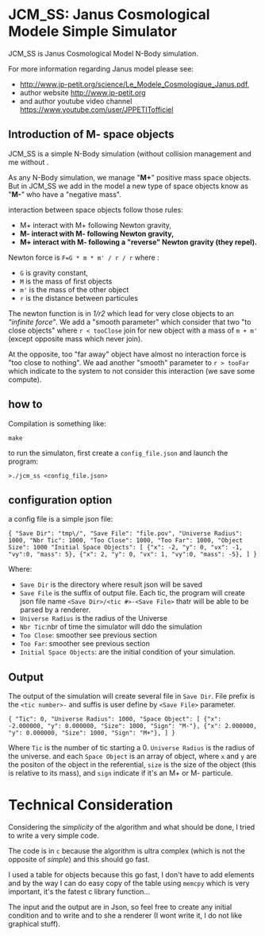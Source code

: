 # JCM_SS: Janus Cosmological Modele Simple Simulator

JCM_SS is Janus Cosmological Model N-Body simulation.

For more information regarding Janus model please see:
- http://www.jp-petit.org/science/Le_Modele_Cosmologique_Janus.pdf,
- author website http://www.jp-petit.org
- and author youtube video channel https://www.youtube.com/user/JPPETITofficiel

## Introduction of M- space objects

JCM_SS is a simple N-Body simulation (without collision management and me without .

As any N-Body simulation, we manage "__M+__" positive mass space objects. But in JCM_SS we add in the model a new type of space objects know as "__M-__" who have a "negative mass".

interaction between space objects follow those rules:

 - M+ interact with M+ following Newton gravity,
 - __M- interact with M- following Newton gravity,__
 - __M+ interact with M- following a "reverse" Newton gravity (they repel).__

Newton force is `F=G * m * m' / r / r` where :
 - `G` is gravity constant,
 - `M` is the mass of first objects
 - `m'` is the mass of the other object
 - `r` is the distance between particules

The newton function is in _1/r2_ which lead for very close objects to an _"infinite force"_. We add a "smooth parameter" which consider that two "to close objects" where `r < tooClose` join for new object with a mass of `m + m'` (except opposite mass which never join).

At the opposite, too "far away" object have almost no interaction force is "too close to nothing". We aad another "smooth" parameter to `r > tooFar` which indicate to the system to not consider this interaction (we save some compute).

## how to

Compilation is something like:

`make`

to run the simulaton, first create a `config_file.json` and launch the program:

`>./jcm_ss <config_file.json>`

## configuration option

a config file is a simple json file:

`{
    "Save Dir": "tmp\/",
    "Save File": "file.pov",
    "Universe Radius": 1000,
    "Nbr Tic": 1000,
    "Too Close": 1000,
    "Too Far": 1000,
    "Object Size": 1000
    "Initial Space Objects": [
      {"x": -2, "y": 0, "vx": -1, "vy":0, "mass": 5},
      {"x": 2, "y": 0, "vx": 1, "vy":0, "mass": -5},
      ]
}`

Where:

- `Save Dir` is the directory where result json will be saved
- `Save File` is the suffix of output file. Each tic, the program will create json file name `<Save Dir>/<tic #>-<Save File>` thatr will be able to be parsed by a renderer.
- `Universe Radius` is the radius of the Universe
- `Nbr Tic`:nbr of time the simulator will ddo the simulation
- `Too Close`: smoother see previous section
- `Too Far`:  smoother see previous section
- `Initial Space Objects`: are the initial condition of your simulation.

## Output

The output of the simulation will create several file in `Save Dir`. File prefix is the `<tic number>-` and suffis is user define by `<Save File>` parameter.

`{
        "Tic": 0,
        "Universe Radius": 1000,
        "Space Object": [
                {"x": -2.000000, "y": 0.000000, "Size": 1000, "Sign": "M-"},
                {"x": 2.000000, "y": 0.000000, "Size": 1000, "Sign": "M+"},
        ]
}
`

Where `Tic` is the number of tic starting a 0. `Universe Radius` is the radius of the universe. and each `Space Object` is an array of object, where `x` and `y` are the positon of the object in the referential, `size` is the size of the object (this is relative to its mass), and `sign` indicate if it's an M+ or M- particule.

# Technical Consideration

Considering the _simplicity_ of the algorithm and what should be done, I tried to write a very simple code.

The code is in `c` because the algorithm is ultra complex (which is not the opposite of _simple_) and this should go fast.

I used a table for objects because this go fast, I don't have to add elements and by the way I can do easy copy of the table using `memcpy` which is very important, it's the fatest c library function...

The input and the output are in Json, so feel free to create any initial condition and to write and to she a renderer (I wont write it, I do not like graphical stuff).
